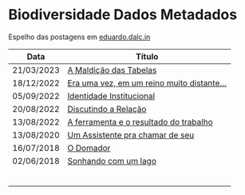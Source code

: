 # Biodiversidade Dados Metadados

Espelho das postagens em [eduardo.dalc.in](https://eduardo.dalc.in)

| Data | Título |
| --- | --- |
| 21/03/2023 | [A Maldição das Tabelas](https://github.com/edalcin/BiodiversidadeDadosMetadados/blob/main/posts/20230321-maldicaoTabelas.md) |
| 18/12/2022 | [Era uma vez, em um reino muito distante…](https://github.com/edalcin/BiodiversidadeDadosMetadados/blob/main/posts/20221218-eraUmaVez.md) |
| 05/09/2022 | [Identidade Institucional](https://github.com/edalcin/BiodiversidadeDadosMetadados/blob/main/posts/20220905-identidadeInstitucional.md) |
| 20/08/2022 | [Discutindo a Relação](https://github.com/edalcin/BiodiversidadeDadosMetadados/blob/main/posts/20220820-discutindoRelacao.md) |
| 13/08/2022 | [A ferramenta e o resultado do trabalho](https://github.com/edalcin/BiodiversidadeDadosMetadados/blob/main/posts/20220813-ferramentaResultadoTrabalho.md) |
| 13/08/2020 | [Um Assistente pra chamar de seu](https://github.com/edalcin/BiodiversidadeDadosMetadados/blob/main/posts/20200813-assistentePraChamarSeu.md) |
| 16/07/2018 | [O Domador](https://github.com/edalcin/BiodiversidadeDadosMetadados/blob/main/posts/20180716-domador.md) |
| 02/06/2018 | [Sonhando com um lago](https://github.com/edalcin/BiodiversidadeDadosMetadados/blob/main/posts/20180602-sonhandoLago.md) |
|  | []() |
|  | []() |
|  | []() |
|  | []() |
|  | []() |
|  | []() |
